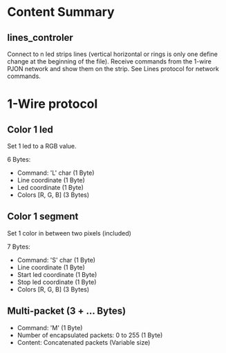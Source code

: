 # Content Summary

## lines_controler

Connect to n led strips lines (vertical horizontal or rings is only one define change at the beginning of the file).
Receive commands from the 1-wire PJON network and show them on the strip.
See Lines protocol for network commands.


# 1-Wire protocol

## Color 1 led

Set 1 led to a RGB value.

6 Bytes:
* Command: 'L' char (1 Byte)
* Line coordinate (1 Byte)
* Led coordinate (1 Byte)
* Colors \[R, G, B\] (3 Bytes)

## Color 1 segment

Set 1 color in between two pixels (included)

7 Bytes:
* Command: 'S' char (1 Byte)
* Line coordinate (1 Byte)
* Start led coordinate (1 Byte)
* Stop led coordinate (1 Byte)
* Colors \[R, G, B\] (3 Bytes)

## Multi-packet (3 + ... Bytes)

* Command: 'M' (1 Byte)
* Number of encapsulated packets: 0 to 255 (1 Byte)
* Content: Concatenated packets (Variable size)